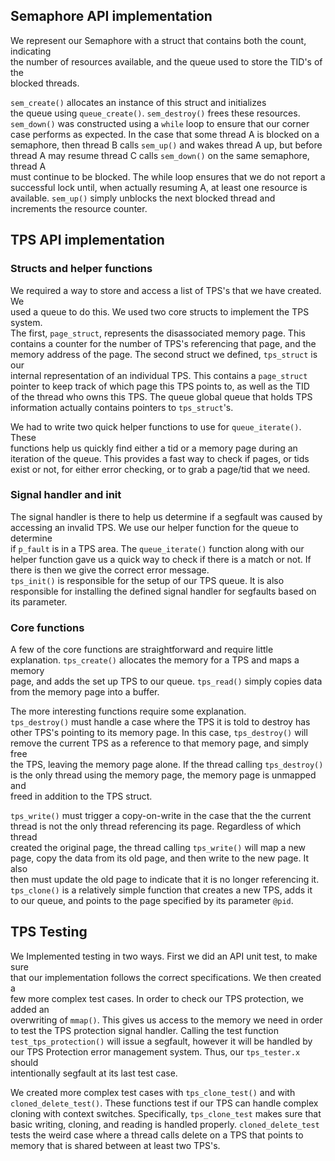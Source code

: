 ## Semaphore API implementation
We represent our Semaphore with a struct that contains both the count, indicating  
the number of resources available, and the queue used to store the TID's of the  
blocked threads.  

`sem_create()` allocates an instance of this struct and initializes  
the queue using `queue_create()`. `sem_destroy()` frees these resources.  
`sem_down()` was constructed using a `while` loop to ensure that our corner  
case performs as expected. In the case that some thread A is blocked on a  
semaphore, then thread B calls `sem_up()` and wakes thread A up, but before  
thread A may resume thread C calls `sem_down()` on the same semaphore, thread A  
must continue to be blocked. The while loop ensures that we do not report a  
successful lock until, when actually resuming A, at least one resource is  
available. `sem_up()` simply unblocks the next blocked thread and  
increments the resource counter.  

## TPS API implementation

### Structs and helper functions

We required a way to store and access a list of TPS's that we have created. We  
used a queue to do this. We used two core structs to implement the TPS system.  
The first, `page_struct`, represents the disassociated memory page. This  
contains a counter for the number of TPS's referencing that page, and the  
memory address of the page. The second struct we defined, `tps_struct` is our  
internal representation of an individual TPS. This contains a `page_struct`  
pointer to keep track of which page this TPS points to, as well as the TID  
of the thread who owns this TPS. The queue global queue that holds TPS  
information actually contains pointers to `tps_struct`'s.

We had to write two quick helper functions to use for `queue_iterate()`. These  
functions help us quickly find either a tid or a memory page during an  
iteration of the queue. This provides a fast way to check if pages, or tids  
exist or not, for either error checking, or to grab a page/tid that we need.  

### Signal handler and init

The signal handler is there to help us determine if a segfault was caused by  
accessing an invalid TPS. We use our helper function for the queue to determine  
if `p_fault` is in a TPS area. The `queue_iterate()` function along with our  
helper function gave us a quick way to check if there is a match or not. If  
there is then we give the correct error message.  
`tps_init()` is responsible for the setup of our TPS queue. It is also  
responsible for installing the defined signal handler for segfaults based on  
its parameter.

### Core functions

A few of the core functions are straightforward and require little  
explanation. `tps_create()` allocates the memory for a TPS and maps a memory  
page, and adds the set up TPS to our queue. `tps_read()` simply copies data  
from the memory page into a buffer.  

The more interesting functions require some explanation.  
`tps_destroy()` must handle a case where the TPS it is told to destroy has     
other TPS's pointing to its memory page. In this case, `tps_destroy()` will  
remove the current TPS as a reference to that memory page, and simply free  
the TPS, leaving the memory page alone. If the thread calling `tps_destroy()`  
is the only thread using the memory page, the memory page is unmapped and  
freed in addition to the TPS struct.  

`tps_write()` must trigger a copy-on-write in the case that the the current  
thread is not the only thread referencing its page. Regardless of which thread  
created the original page, the thread calling `tps_write()` will map a new  
page, copy the data from its old page, and then write to the new page. It also  
then must update the old page to indicate that it is no longer referencing it.  
`tps_clone()` is a relatively simple function that creates a new TPS, adds it  
to our queue, and points to the page specified by its parameter `@pid`.

## TPS Testing
We Implemented testing in two ways. First we did an API unit test, to make sure  
that our implementation follows the correct specifications. We then created a  
few more complex test cases. In order to check our TPS protection, we added an  
overwriting of `mmap()`. This gives us access to the memory we need in order  
to test the TPS protection signal handler. Calling the test function  
`test_tps_protection()` will issue a segfault, however it will be handled by  
our TPS Protection error management system. Thus, our `tps_tester.x` should  
intentionally segfault at its last test case.  

We created more complex test cases with `tps_clone_test()` and with   
`cloned_delete_test()`. These functions test if our TPS can handle complex  
cloning with context switches. Specifically, `tps_clone_test` makes sure that  
basic writing, cloning, and reading is handled properly. `cloned_delete_test`  
tests the weird case where a thread calls delete on a TPS that points to  
memory that is shared between at least two TPS's.
